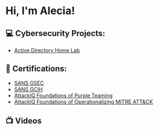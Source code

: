 <h1>Hi, I'm Alecia!</h1>

<h2> 💻 Cybersecurity Projects:</h2>

  - [Active Directory Home Lab](https://github.com/Cybersmith077/LABURL)

<h2> 📜 Certifications:</h2>

- [SANS GSEC](https://www.credly.com/badges/2552b641-8d31-48ca-96d6-d7e180b41cdb/public_url)
- [SANS GCIH](https://www.credly.com/badges/3b0cc389-ef6f-4d94-b1cb-e2dd33b556bc/public_url)
- [AttackIQ Foundations of Purple Teaming](https://www.credly.com/badges/3fcbd6cd-de4a-4baf-925e-5f637c1ba578/public_url)
- [AttackIQ Foundations of Operationalizing MITRE ATT&CK](https://www.credly.com/badges/8d4e0586-5389-4e69-8138-5e0c036024da/public_url)

<h2>📺 Videos</h2>


<!--
<h2> 🤳 Connect with me:</h2>

[<img align="left" alt="JoshMadakor | YouTube" width="22px" src="https://cdn.jsdelivr.net/npm/simple-icons@v3/icons/youtube.svg" />][youtube]
[<img align="left" alt="JoshMadakor | Twitter" width="22px" src="https://cdn.jsdelivr.net/npm/simple-icons@v3/icons/twitter.svg" />][twitter]
[<img align="left" alt="JoshMadakor | LinkedIn" width="22px" src="https://cdn.jsdelivr.net/npm/simple-icons@v3/icons/linkedin.svg" />][linkedin]

[twitter]: https://twitter.com/joshmadakor
[youtube]: https://www.youtube.com/c/joshmadakor
[linkedin]: https://linkedin.com/in/joshmadakor

-->

<!--
**Cybersmith077/Cybersmith077** is a ✨ _special_ ✨ repository because its `README.md` (this file) appears on your GitHub profile.

Here are some ideas to get you started:

- 🔭 I’m currently working on ...
- 🌱 I’m currently learning ...
- 👯 I’m looking to collaborate on ...
- 🤔 I’m looking for help with ...
- 💬 Ask me about ...
- 📫 How to reach me: ...
- 😄 Pronouns: ...
- ⚡ Fun fact: ...
-->
